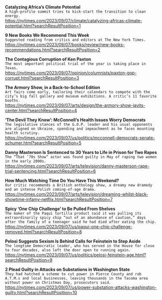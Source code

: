 **Catalyzing Africa’s Climate Potential**\
`A high-profile summit tries to kick-start the transition to clean energy.`\
https://nytimes.com/2023/09/07/climate/catalyzing-africas-climate-potential.html?searchResultPosition=1

**9 New Books We Recommend This Week**\
`Suggested reading from critics and editors at The New York Times.`\
https://nytimes.com/2023/09/07/books/review/new-books-recommendations.html?searchResultPosition=2

**The Contagious Corruption of Ken Paxton**\
`The most important political trial of the year is taking place in Texas.`\
https://nytimes.com/2023/09/07/opinion/columnists/paxton-gop-corrupt.html?searchResultPosition=3

**The Armory Show, in a Back-to-School Edition**\
`Art fairs come early, tailoring their calendars to compete with the city’s big fall gallery and museum exhibitions. A critic’s 11 favorite booths.`\
https://nytimes.com/2023/09/07/arts/design/the-armory-show-javits-center.html?searchResultPosition=4

**‘The Devil They Know’: McConnell’s Health Issues Worry Democrats**\
`The legislative stances of the G.O.P. leader and his usual opponents are aligned on Ukraine, spending and impeachment as he faces mounting health scrutiny.`\
https://nytimes.com/2023/09/07/us/politics/mcconnell-democrats-senate-schumer.html?searchResultPosition=5

**Danny Masterson Is Sentenced to 30 Years to Life in Prison for Two Rapes**\
`The “That ’70s Show” actor was found guilty in May of raping two women in the early 2000s.`\
https://nytimes.com/2023/09/07/arts/television/danny-masterson-rape-trial-sentencing.html?searchResultPosition=6

**How Much Watching Time Do You Have This Weekend?**\
`Our critic recommends a British anthology show, a dreamy new dramedy and an intense Polish coming-of-age drama.`\
https://nytimes.com/2023/09/07/arts/television/dreaming-whilst-black-showtime-infamy-netflix.html?searchResultPosition=7

**Spicy ‘One Chip Challenge’ to Be Pulled From Shelves**\
`The maker of the Paqui tortilla product said it was pulling its extraordinarily spicy chip “out of an abundance of caution,” days after the family of a teenager said he had died after eating the chip.`\
https://nytimes.com/2023/09/07/us/paqui-one-chip-challenge-removed.html?searchResultPosition=8

**Pelosi Suggests Sexism Is Behind Calls for Feinstein to Step Aside**\
`The longtime Democratic leader, who has served in the House for close to four decades, also left the door open to running again.`\
https://nytimes.com/2023/09/07/us/politics/pelosi-feinstein-age.html?searchResultPosition=9

**2 Plead Guilty in Attacks on Substations in Washington State**\
`They had hatched a scheme to cut power in Pierce County and rob A.T.M.s and local businesses, leaving thousands in the Tacoma area without power on Christmas Day, prosecutors said.`\
https://nytimes.com/2023/09/07/us/power-substation-attacks-washington-guilty.html?searchResultPosition=10

